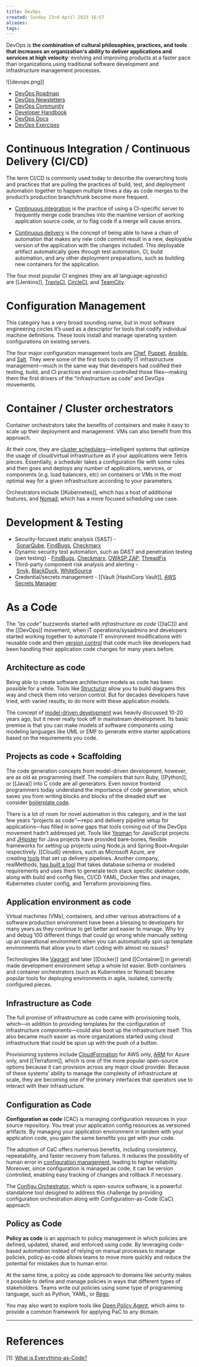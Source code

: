 ```yaml
---
title: DevOps
created: Sunday 23rd April 2023 16:57
aliases: 
tags:
---
```

DevOps is **the combination of cultural philosophies, practices, and tools that increases an organization's ability to deliver applications and services at high velocity**: evolving and improving products at a faster pace than organizations using traditional software development and infrastructure management processes.

![[devops.png]]

- [DevOps Roadmap](https://roadmap.sh/devops)
- [DevOps Newsletters](https://devopsnewsletters.com/)
- [DevOps Community](https://github.com/rohitg00/DevOpsCommunity)
- [Developer Handbook](https://github.com/apptension/developer-handbook/blob/master/Technical%20Stack/DevOps%20Developer.md)
- [DevOps Docs](https://roadmap.sh/devops)
- [DevOps Exercises](https://github.com/bregman-arie/devops-exercises)

# Continuous Integration / Continuous Delivery (CI/CD)

The term CI/CD is commonly used today to describe the overarching tools and practices that are pulling the practices of build, test, and deployment automation together to happen multiple times a day as code merges to the product’s production branch/trunk become more frequent.

- [Continuous integration](https://en.wikipedia.org/wiki/Continuous_integration?ref=hackernoon.com) is the practice of using a CI-specific server to frequently merge code branches into the mainline version of working application source code, or to flag code if a merge will cause errors. 

- [Continuous delivery](https://en.wikipedia.org/wiki/Continuous_delivery?ref=hackernoon.com) is the concept of being able to have a chain of automation that makes any new code commit result in a new, deployable version of the application with the changes included. This deployable artifact automatically goes through test automation, CI, build automation, and any other deployment preparations, such as building new containers for the application.

The four most popular CI engines (they are all language-agnostic) are [[Jenkins]], [TravisCI](https://travis-ci.org/?ref=hackernoon.com), [CircleCI](https://circleci.com/?ref=hackernoon.com), and [TeamCity](https://www.jetbrains.com/teamcity/?ref=hackernoon.com).

# Configuration Management

This category has a very broad sounding name, but in most software engineering circles it’s used as a descriptor for tools that codify individual machine definitions. These tools install and manage operating system configurations on existing servers. 

The four major configuration management tools are [Chef](https://github.com/chef/chef?ref=hackernoon.com), [Puppet](https://github.com/puppetlabs/?ref=hackernoon.com), [Ansible](https://www.ansible.com/resources/get-started?ref=hackernoon.com), and [Salt](https://docs.saltstack.com/en/latest/?ref=hackernoon.com). They were some of the first tools to codify IT infrastructure management—much in the same way that developers had codified their testing, build, and CI practices and version-controlled those files—making them the first drivers of the “infrastructure as code” and DevOps movements.

# Container / Cluster orchestrators

Container orchestrators take the benefits of containers and make it easy to scale up their deployment and management. VMs can also benefit from this approach. 

At their core, they are [cluster schedulers](https://medium.com/@copyconstruct/schedulers-kubernetes-and-nomad-b0f2e14a896?ref=hackernoon.com)—intelligent systems that optimize the usage of cloud/virtual infrastructure as if your applications were Tetris pieces. Essentially, a scheduler takes a configuration file with some rules and then goes and deploys any number of applications, services, or components (e.g. load balancers, etc) on containers or VMs in the most optimal way for a given infrastructure according to your parameters.

Orchestrators include [[Kubernetes]], which has a host of additional features, and [Nomad](https://www.nomadproject.io/?ref=hackernoon.com), which has a more focused scheduling use case.

# Development & Testing

-   Security-focused static analysis (SAST) - [SonarQube](http://www.sonarqube.org/?ref=hackernoon.com), [FindBugs](https://www.baeldung.com/intro-to-findbugs?ref=hackernoon.com), [Checkmarx](https://www.checkmarx.com/?ref=hackernoon.com)
-   Dynamic security test automation, such as DAST and penetration testing (pen testing) - [FindBugs](https://www.baeldung.com/intro-to-findbugs?ref=hackernoon.com), [Checkmarx](https://www.checkmarx.com/?ref=hackernoon.com), [OWASP ZAP](https://github.com/zaproxy/zaproxy?ref=hackernoon.com), [ThreadFix](http://www.threadfix.org/?ref=hackernoon.com)
-   Third-party component risk analysis and alerting - [Snyk](https://snyk.io/?ref=hackernoon.com), [BlackDuck](https://www.blackducksoftware.com/?ref=hackernoon.com), [WhiteSource](https://www.whitesourcesoftware.com/?ref=hackernoon.com)
-   Credential/secrets management - [[Vault |HashiCorp Vault]], [AWS Secrets Manager](https://aws.amazon.com/secrets-manager/?ref=hackernoon.com)
# As a Code

The *“as code”* buzzwords started with *infrastructure as code* ([[IaC]]) and the [[DevOps]] movement, when IT operations/sysadmins and developers started working together to automate IT environment modifications with reusable code and then [version control](https://www.git-tower.com/learn/git/ebook/en/command-line/basics/why-use-version-control?ref=hackernoon.com) that code much like developers had been handling their application code changes for many years before.

## Architecture as code

Being able to create software architecture models as code has been possible for a while. Tools like [Structurizr](https://structurizr.com/?ref=hackernoon.com) allow you to build diagrams this way and check them into version control. But for decades developers have tried, with varied results, to do more with these application models.

The concept of [model-driven development](https://en.wikipedia.org/wiki/Model-driven_engineering?ref=hackernoon.com) was heavily discussed 10-20 years ago, but it never really took off in mainstream development. Its basic premise is that you can make models of software components using modeling languages like UML or EMF to generate entire starter applications based on the requirements you code.

## Projects as code + Scaffolding

The code generation concepts from model-driven development, however, are as old as programming itself. The compilers that turn Ruby, [[Python]], or [[Java]] into C code are all generators. Even novice frontend programmers today understand the importance of code generation, which saves you from writing blocks and blocks of the dreaded stuff we consider [boilerplate code](https://en.wikipedia.org/wiki/Boilerplate_code?ref=hackernoon.com).

There is a lot of room for novel automation in this category, and in the last few years “projects as code”—repo and delivery pipeline setup for applications—has filled in some gaps that tools coming out of the DevOps movement hadn’t addressed yet. Tools like [Yeoman](https://yeoman.io/?ref=hackernoon.com) for JavaScript projects and [JHipster](https://www.jhipster.tech/?ref=hackernoon.com) for Java projects have provided bare-bones, flexible frameworks for setting up projects using Node.js and Spring Boot+Angular respectively. [[Cloud]] vendors, such as Microsoft Azure, are creating [tools](https://azure.microsoft.com/en-us/services/devops/pipelines/?ref=hackernoon.com) that set up delivery pipelines. Another company, realMethods, [has built a tool](https://modeling-languages.com/realmethods-devops-project-generation/?ref=hackernoon.com) that takes database schema or modeled requirements and uses them to generate tech stack specific skeleton code, along with build and config files, CI/CD YAML, Docker files and images, Kubernetes cluster config, and Terraform provisioning files.

## Application environment as code

Virtual machines (VMs), containers, and other various abstractions of a software production environment have been a blessing to developers for many years as they continue to get better and easier to manage. Why try and debug 100 different things that could go wrong while manually setting up an operational environment when you can automatically spin up template environments that allow you to start coding with almost no issues?

Technologies like [Vagrant](https://www.vagrantup.com/?ref=hackernoon.com) and later [[Docker]] (and [[Container]] in general) made development environment setup a whole lot easier. Both containers and container orchestrators (such as Kubernetes or Nomad) became popular tools for deploying environments in agile, isolated, correctly configured pieces.
## Infrastructure as Code

The full promise of infrastructure as code came with provisioning tools, which—in addition to providing templates for the configuration of infrastructure components—could also boot up the infrastructure itself. This also became much easier as more organizations started using cloud infrastructure that could be spun up with the push of a button.

Provisioning systems include [CloudFormation](https://aws.amazon.com/cloudformation/?ref=hackernoon.com) for AWS only, [ARM](https://docs.microsoft.com/en-us/azure/azure-resource-manager/resource-group-overview?ref=hackernoon.com) for Azure only, and [[Terraform]], which is one of the more popular open-source options because it can provision across any major cloud provider. Because of these systems’ ability to manage the complexity of infrastructure at scale, they are becoming one of the primary interfaces that operators use to interact with their infrastructure.

## Configuration as Code

**Configuration as code** (CAC) is managing configuration resources in your source repository. You treat your application config resources as versioned artifacts. By managing your application environment in tandem with your application code, you gain the same benefits you get with your code.

The adoption of CaC offers numerous benefits, including consistency, repeatability, and faster recovery from failures. It reduces the possibility of human error in [configuration management](https://configu.com/blog/configuration-management-what-devops-teams-need-to-know/), leading to higher reliability. Moreover, since configuration is managed as code, it can be version controlled, enabling easy tracking of changes and rollback if necessary.

The [Configu Orchestrator](https://github.com/configu/configu), which is open-source software, is a powerful standalone tool designed to address this challenge by providing configuration orchestration along with Configuration-as-Code (CaC) approach.
## Policy as Code

**Policy as code** is an approach to policy management in which policies are defined, updated, shared, and enforced using code. By leveraging code-based automation instead of relying on manual processes to manage policies, policy-as-code allows teams to move more quickly and reduce the potential for mistakes due to human error.

At the same time, a policy as code approach to domains like security makes it possible to define and manage policies in ways that different types of stakeholders. Teams write out policies using some type of programming language, such as Python, YAML, or [Rego](https://www.paloaltonetworks.com/content/pan/en_US/blog/prisma-cloud/prisma-cloud-compute-open-policy-agent/).

You may also want to explore tools like [Open Policy Agent](https://www.paloaltonetworks.com/content/pan/en_US/blog/prisma-cloud/prisma-cloud-compute-open-policy-agent/), which aims to provide a common framework for applying PaC to any domain. 

---
# References

[1]: [What is Everything-as-Code?](https://hackernoon.com/everything-as-code-explained-0ibg32a3)